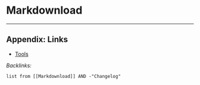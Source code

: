 # Markdownload

---

## Appendix: Links

* [Tools](../../Tools.md)

*Backlinks:*

````dataview
list from [[Markdownload]] AND -"Changelog"
````
